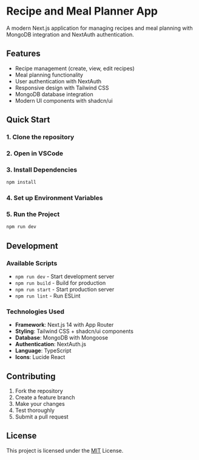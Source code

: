 # Recipe and Meal Planner App

A modern Next.js application for managing recipes and meal planning with MongoDB integration and NextAuth authentication.

## Features

-  Recipe management (create, view, edit recipes)
-  Meal planning functionality
-  User authentication with NextAuth
-  Responsive design with Tailwind CSS
-  MongoDB database integration
-  Modern UI components with shadcn/ui

## Quick Start

### 1. Clone the repository

### 2. Open in VSCode

### 3. Install Dependencies
```bash
npm install
```

### 4. Set up Environment Variables

### 5. Run the Project
```bash
npm run dev
```
## Development

### Available Scripts

- `npm run dev` - Start development server
- `npm run build` - Build for production
- `npm run start` - Start production server
- `npm run lint` - Run ESLint

### Technologies Used

- **Framework**: Next.js 14 with App Router
- **Styling**: Tailwind CSS + shadcn/ui components
- **Database**: MongoDB with Mongoose
- **Authentication**: NextAuth.js
- **Language**: TypeScript
- **Icons**: Lucide React

## Contributing

1. Fork the repository
2. Create a feature branch
3. Make your changes
4. Test thoroughly
5. Submit a pull request

## License
This project is licensed under the [MIT]([url](https://choosealicense.com/licenses/mit/)) License.
